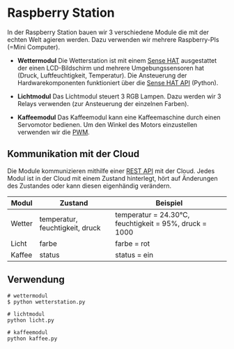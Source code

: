# Raspberry Station
In der Raspberry Station bauen wir 3 verschiedene Module die mit der echten Welt agieren werden. Dazu verwenden wir mehrere Raspberry-PIs (=Mini Computer).

* **Wettermodul**
Die Wetterstation ist mit einem [Sense HAT](https://www.raspberrypi.org/products/sense-hat/) ausgestattet der einen LCD-Bildschirm und mehrere Umgebungssensoren hat (Druck, Luftfeuchtigkeit, Temperatur). Die Ansteuerung der Hardwarekomponenten funktioniert über die [Sense HAT API](https://pythonhosted.org/sense-hat/api/) (Python).

* **Lichtmodul**
Das Lichtmodul steuert 3 RGB Lampen. Dazu werden wir 3 Relays verwenden (zur Ansteuerung der einzelnen Farben).

* **Kaffeemodul**
Das Kaffeemodul kann eine Kaffeemaschine durch einen Servomotor bedienen. Um den Winkel des Motors einzustellen verwenden wir die [PWM](https://de.wikipedia.org/wiki/Pulsweitenmodulation).


## Kommunikation mit der Cloud
Die Module kommunizieren mithilfe einer [REST API](https://github.com/maximilianschreiber/raspberry-alexa-iot/tree/master/connecting-rest-server) mit der Cloud. Jedes Modul ist in der Cloud mit einem Zustand hinterlegt, hört auf Änderungen des Zustandes oder kann diesen eigenhändig verändern.

| Modul  | Zustand                       | Beispiel                                             |
|--------|-------------------------------|------------------------------------------------------|
| Wetter | temperatur, feuchtigkeit, druck | temperatur = 24.30°C, feuchtigkeit = 95%, druck = 1000 |
| Licht  | farbe                         | farbe = rot                                          |
| Kaffee | status                        | status = ein                                         |


## Verwendung
```
# wettermodul
$ python wetterstation.py

# lichtmodul
python licht.py

# kaffeemodul
python kaffee.py
```
